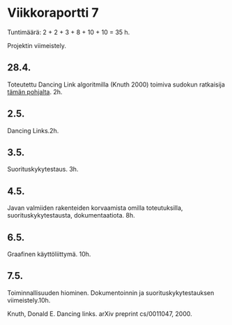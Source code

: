 # Viikkoraportti 7

Tuntimäärä: 2 + 2 + 3 + 8 + 10 + 10 = 35 h.


Projektin viimeistely.

## 28.4.

Toteutettu Dancing Link algoritmilla (Knuth 2000) toimiva sudokun ratkaisija [tämän pohjalta](https://medium.com/javarevisited/building-a-sudoku-solver-in-java-with-dancing-links-180274b0b6c1). 2h.

## 2.5.
Dancing Links.2h.

## 3.5.
Suorituskykytestaus. 3h.

## 4.5.
Javan valmiiden rakenteiden korvaamista omilla toteutuksilla,  suorituskykytestausta, dokumentaatiota. 8h.

## 6.5.
Graafinen käyttöliittymä. 10h.

## 7.5.
Toiminnallisuuden hiominen. Dokumentoinnin ja suorituskykytestauksen viimeistely.10h.


Knuth, Donald E. Dancing links. arXiv preprint cs/0011047, 2000.